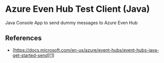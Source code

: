 # Azure Even Hub Test Client (Java)

Java Console App to send dummy messages to Azure Even Hub

## References
- [https://docs.microsoft.com/en-us/azure/event-hubs/event-hubs-java-get-started-send][1]

[1]:https://docs.microsoft.com/en-us/azure/event-hubs/event-hubs-java-get-started-send  